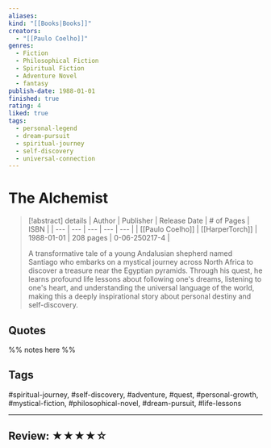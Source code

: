 ```yaml
---
aliases:
kind: "[[Books|Books]]"
creators:
  - "[[Paulo Coelho]]"
genres:
  - Fiction
  - Philosophical Fiction
  - Spiritual Fiction
  - Adventure Novel
  - fantasy
publish-date: 1988-01-01
finished: true
rating: 4
liked: true
tags:
  - personal-legend
  - dream-pursuit
  - spiritual-journey
  - self-discovery
  - universal-connection
---
```

# The Alchemist

> [!abstract] details
> | Author | Publisher | Release Date | # of Pages | ISBN |
> | --- | --- | --- | --- | --- |
> | [[Paulo Coelho]] | [[HarperTorch]] | 1988-01-01 | 208 pages | 0-06-250217-4 |
>
> A transformative tale of a young Andalusian shepherd named Santiago who embarks on a mystical journey across North Africa to discover a treasure near the Egyptian pyramids. Through his quest, he learns profound life lessons about following one's dreams, listening to one's heart, and understanding the universal language of the world, making this a deeply inspirational story about personal destiny and self-discovery.
>

## Quotes

%% notes here %%

## Tags

#spiritual-journey, #self-discovery, #adventure, #quest, #personal-growth, #mystical-fiction, #philosophical-novel, #dream-pursuit, #life-lessons

---

## Review: ★★★★☆
